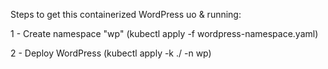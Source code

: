 Steps to get this containerized WordPress uo & running:

1 - Create namespace "wp" (kubectl apply -f wordpress-namespace.yaml)

2 - Deploy WordPress (kubectl apply -k ./ -n wp)
